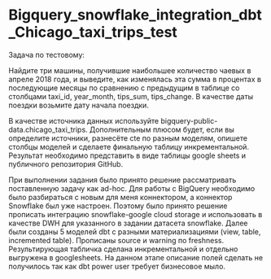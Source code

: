 # Bigquery_snowflake_integration_dbt_Chicago_taxi_trips_test


Задача по тестовому:


Найдите три машины, получившие наибольшее количество чаевых в апреле 2018 года, и выведите, как изменялась эта сумма в процентах в последующие месяцы по сравнению с предыдущим в таблице со столбцами taxi_id, year_month, tips_sum, tips_change. В качестве даты поездки возьмите дату начала поездки.

В качестве источника данных используйте bigquery-public-data.chicago_taxi_trips. 
Дополнительным плюсом будет, если вы определите источники, разнесёте cte по разным моделям, опишете столбцы моделей и сделаете финальную таблицу инкрементальной.
Результат необходимо представить в виде таблицы google sheets и публичного репозитория GitHub.


При выполнении задания было принято решение рассматривать поставленную задачу как ad-hoc. Для работы с BigQuery необходимо было разбираться с новым для меня коннектором, а коннектор Snowflake был уже настроен. Поэтому было принято решение прописать интеграцию snowflake-google cloud storage и использовать в качестве DWH для указанного в задании датасета snowflake. Далее были созданы 5 моделей dbt с разными материализациями (view, table, incremented table). Прописаны source и warning по freshness. Результирующая табличка сделана инкрементальной и отдельно выгружена в googlesheets. На данном этапе описание полей сделать не получилось так как dbt power user требует бизнесовое мыло.  

